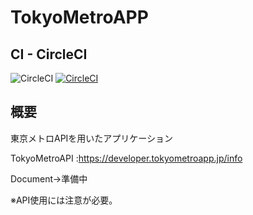 # TokyoMetroAPP

## CI - CircleCI
![CircleCI](https://img.shields.io/circleci/build/github/Win10TEC/TokyoMetroAPP?token=9caeb665493900b60c4ded586629b437d708bd91)
[![CircleCI](https://circleci.com/gh/Win10TEC/TokyoMetroAPP/tree/master.svg?style=svg)](https://circleci.com/gh/Win10TEC/TokyoMetroAPP/tree/master)

## 概要
東京メトロAPIを用いたアプリケーション

TokyoMetroAPI :https://developer.tokyometroapp.jp/info

Document→準備中

※API使用には注意が必要。


